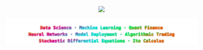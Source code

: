 <p align="center">
  <img height="250" src="https://github-readme-stats.vercel.app/api/top-langs/?username=n00b0dyy&layout=compact&langs_count=8&count_private=true&bg_color=20,000000,ff0077,ff6600,00fff7&title_color=00ffff&text_color=ffccff&icon_color=00ffff&border_color=ff00ff&border_radius=12&card_width=520&custom_title=Most%20Used%20Languages&font_size=18&hide=c,assembly,batchfile" />
</p>

<p align="center">
  <img src="https://raw.githubusercontent.com/n00b0dyy/n00b0dyy/main/neon-title2.svg?sanitize=true" alt="Cyberpunk Skills">
</p>
